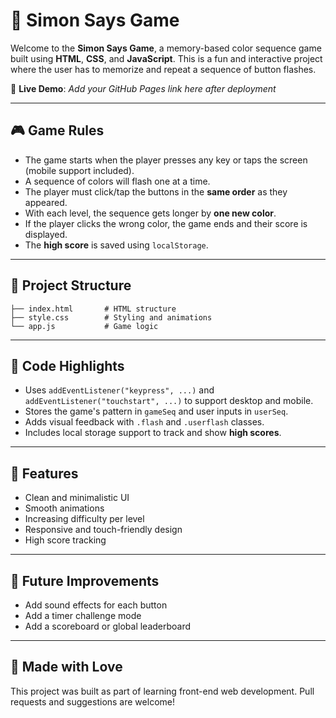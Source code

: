 # 🧠 Simon Says Game

Welcome to the **Simon Says Game**, a memory-based color sequence game built using **HTML**, **CSS**, and **JavaScript**. This is a fun and interactive project where the user has to memorize and repeat a sequence of button flashes.

🔗 **Live Demo**: _Add your GitHub Pages link here after deployment_

---

## 🎮 Game Rules

- The game starts when the player presses any key or taps the screen (mobile support included).
- A sequence of colors will flash one at a time.
- The player must click/tap the buttons in the **same order** as they appeared.
- With each level, the sequence gets longer by **one new color**.
- If the player clicks the wrong color, the game ends and their score is displayed.
- The **high score** is saved using `localStorage`.

---

## 📁 Project Structure

```
├── index.html       # HTML structure
├── style.css        # Styling and animations
└── app.js           # Game logic
```

---

## 📜 Code Highlights

- Uses `addEventListener("keypress", ...)` and `addEventListener("touchstart", ...)` to support desktop and mobile.
- Stores the game's pattern in `gameSeq` and user inputs in `userSeq`.
- Adds visual feedback with `.flash` and `.userflash` classes.
- Includes local storage support to track and show **high scores**.

---

## 🌟 Features

- Clean and minimalistic UI
- Smooth animations
- Increasing difficulty per level
- Responsive and touch-friendly design
- High score tracking

---

## 🧠 Future Improvements

- Add sound effects for each button
- Add a timer challenge mode
- Add a scoreboard or global leaderboard

---

## 🙌 Made with Love

This project was built as part of learning front-end web development. Pull requests and suggestions are welcome!


